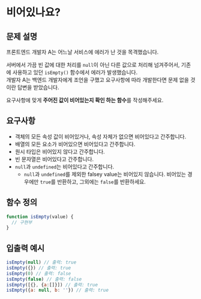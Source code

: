 # 비어있나요?
## 문제 설명
프론트엔드 개발자 A는 어느날 서비스에 에러가 난 것을 목격했습니다.  

서버에서 가끔 빈 값에 대한 처리를 `null`이 아닌 다른 값으로 처리해 넘겨주어서, 기존에 사용하고 있던 `isEmpty()` 함수에서 에러가 발생했습니다.  
개발자 A는 백엔드 개발자에게 조언을 구했고 요구사항에 따라 개발한다면 문제 없을 것이란 답변을 받았습니다.

요구사항에 맞게 **주어진 값이 비어있는지 확인 하는 함수**를 작성해주세요.  

## 요구사항

- 객체의 모든 속성 값이 비어있거나, 속성 자체가 없으면 비어있다고 간주합니다.  
- 배열의 모든 요소가 비어있으면 비어있다고 간주합니다.  
- 원시 타입은 비어있지 않다고 간주합니다.  
- 빈 문자열은 비어있다고 간주합니다.  
- `null`과 `undefined`는 비어있다고 간주합니다.
  - `null`과 `undefined`를 제외한 falsey value는 비어있지 않습니다. 비어있는 경우에만 `true`를 반환하고, 그외에는 `false`를 반환하세요.  

## 함수 정의

```jsx
function isEmpty(value) {
  // 구현부
}
```

## 입출력 예시

```jsx
isEmpty(null) // 출력: true
isEmpty({}) // 출력: true
isEmpty(0) // 출력: false
isEmpty(false) // 출력: false
isEmpty([{}, {a:[]}]) // 출력: true
isEmpty({a: null, b: ''}) // 출력: true
```